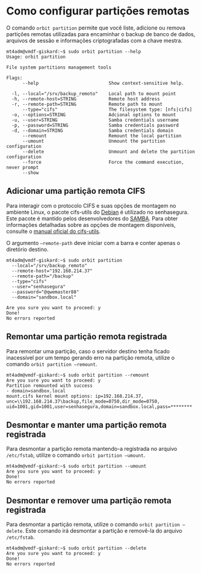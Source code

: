 # Como configurar partições remotas

O comando `orbit partition` permite que você liste, adicione ou remova partições remotas utilizadas para encaminhar o backup de banco de dados, arquivos de sessão e informações criptografadas com a chave mestra.
```
mt4adm@vmdf-giskard:~$ sudo orbit partition --help
Usage: orbit partition

File system partitions management tools

Flags:
      --help                          Show context-sensitive help.

  -l, --local="/srv/backup_remoto"    Local path to mount point
  -h, --remote-host=STRING            Remote host address
  -r, --remote-path=STRING            Remote path to mount
      --type="cifs"                   The filesystem type: [nfs|cifs]
  -o, --options=STRING                Adcional options to mount
  -u, --user=STRING                   Samba credentials username
  -p, --password=STRING               Samba credentials password
  -d, --domain=STRING                 Samba credentials domain
      --remount                       Remount the local partition
      --umount                        Unmount the partition configuration
      --delete                        Unmount and delete the partition configuration
      --force                         Force the command execution, never prompt
      --show
```
## Adicionar uma partição remota CIFS

Para interagir com o protocolo CIFS e suas opções de montagem no ambiente Linux, o pacote cifs-utils do [Debian](https://www.debian.org/) é utilizado no senhasegura. Este pacote é mantido pelos desenvolvedores do [SAMBA](https://www.samba.org/). Para obter informações detalhadas sobre as opções de montagem disponíveis, consulte o [manual oficial  do cifs-utils](https://wiki.samba.org/index.php/LinuxCIFS_utils).

O argumento `–remote-path` deve iniciar com a barra e conter apenas o diretório destino.
``` 
mt4adm@vmdf-giskard:~$ sudo orbit partition
  --local="/srv/backup_remoto"
  --remote-host="192.168.214.37"
  --remote-path="/backup"
  --type="cifs"
  --user="senhasegura"
  --password="@qwemaster88"
  --domain="sandbox.local"
  
Are you sure you want to proceed: y
Done!
No errors reported
``` 
## Remontar uma partição remota registrada
Para remontar uma partição, caso o servidor destino tenha ficado inacessível por um tempo gerando erro na partição remota, utilize o comando `orbit partition –remount`.
``` 
mt4adm@vmdf-giskard:~$ sudo orbit partition --remount
Are you sure you want to proceed: y
Partition remounted with success
- domain=sandbox.local
mount.cifs kernel mount options: ip=192.168.214.37,
unc=\\192.168.214.37\backup,file_mode=0750,dir_mode=0750,
uid=1001,gid=1001,user=senhasegura,domain=sandbox.local,pass=********
``` 
## Desmontar e manter uma partição remota registrada
Para desmontar a partição remota mantendo-a registrada no arquivo `/etc/fstab`, utilize o comando `orbit partition –umount`.
``` 
mt4adm@vmdf-giskard:~$ sudo orbit partition --umount
Are you sure you want to proceed: y
Done!
No errors reported
``` 
## Desmontar e remover uma partição remota registrada
Para desmontar a partição remota, utilize o comando `orbit partition –delete`. Este comando irá desmontar a partição e removê-la do arquivo `/etc/fstab`.
``` 
mt4adm@vmdf-giskard:~$ sudo orbit partition --delete
Are you sure you want to proceed: y
Done!
No errors reported
``` 
